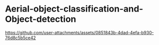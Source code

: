 # Aerial-object-classification-and-Object-detection



https://github.com/user-attachments/assets/0851843b-4dad-4efa-b930-76d8c5b5ce42

